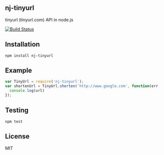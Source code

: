 ## nj-tinyurl

tinyurl (tinyurl.com) API in node.js

[![Build Status](https://secure.travis-ci.org/franciscallo/nj-tinyurl.png)](http://travis-ci.org/franciscallo/nj-tinyurl)

## Installation

`npm install nj-tinyurl`

## Example
```js
var TinyUrl = require('nj-tinyurl');
var shortenUrl = TinyUrl.shorten('http://www.google.com', function(err, url) {
  console.log(url)
});

```
## Testing
`npm test`

## License
MIT

